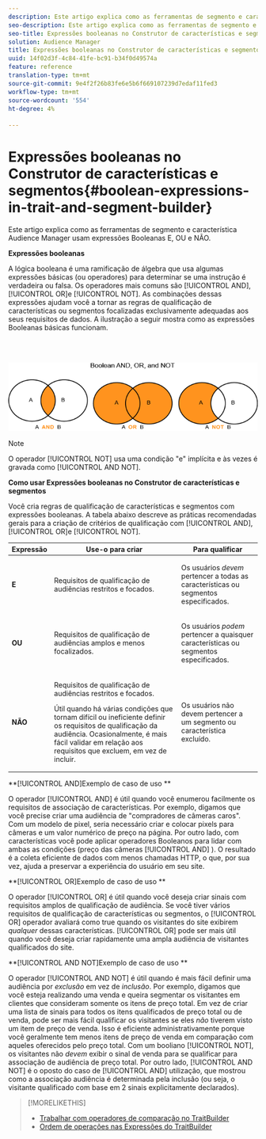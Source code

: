 ```yaml
---
description: Este artigo explica como as ferramentas de segmento e característica Audience Manager usam expressões Booleanas E, OU e NÃO.
seo-description: Este artigo explica como as ferramentas de segmento e característica Audience Manager usam expressões Booleanas E, OU e NÃO.
seo-title: Expressões booleanas no Construtor de características e segmentos
solution: Audience Manager
title: Expressões booleanas no Construtor de características e segmentos
uuid: 14f02d3f-4c84-41fe-bc91-b34f0d49574a
feature: reference
translation-type: tm+mt
source-git-commit: 9e4f2f26b83fe6e5b6f669107239d7edaf11fed3
workflow-type: tm+mt
source-wordcount: '554'
ht-degree: 4%

---
```



# Expressões booleanas no Construtor de características e segmentos{#boolean-expressions-in-trait-and-segment-builder}

Este artigo explica como as ferramentas de segmento e característica Audience Manager usam expressões Booleanas E, OU e NÃO.

<!-- 

c_tb_boolean.xml

 -->

**Expressões booleanas**

A lógica booleana é uma ramificação de álgebra que usa algumas expressões básicas (ou operadores) para determinar se uma instrução é verdadeira ou falsa. Os operadores mais comuns são [!UICONTROL AND], [!UICONTROL OR]e [!UICONTROL NOT]. As combinações dessas expressões ajudam você a tornar as regras de qualificação de características ou segmentos focalizadas exclusivamente adequadas aos seus requisitos de dados. A ilustração a seguir mostra como as expressões Booleanas básicas funcionam.

<br> 

![](assets/BooleanOverview_small.png)

>[!NOTE]
>
>O operador [!UICONTROL NOT] usa uma condição &quot;e&quot; implícita e às vezes é gravada como [!UICONTROL AND NOT].

**Como usar Expressões booleanas no Construtor de características e segmentos**

Você cria regras de qualificação de características e segmentos com expressões booleanas. A tabela abaixo descreve as práticas recomendadas gerais para a criação de critérios de qualificação com [!UICONTROL AND], [!UICONTROL OR]e [!UICONTROL NOT].

<table id="table_C762872C98F54C4A86A2F1C840A86657"> 
 <thead> 
  <tr> 
   <th colname="col1" class="entry"> Expressão </th> 
   <th colname="col2" class="entry"> Use-o para criar </th> 
   <th colname="col3" class="entry"> Para qualificar </th> 
  </tr>
 </thead>
 <tbody> 
  <tr> 
   <td colname="col1"> <p><b><span class="wintitle"> E</span></b> </p> </td> 
   <td colname="col2"> <p>Requisitos de qualificação de audiências restritos e focados. </p> </td> 
   <td colname="col3"> <p>Os usuários <i>devem</i> pertencer a todas as características ou segmentos especificados. </p> </td> 
  </tr> 
  <tr> 
   <td colname="col1"> <p><b><span class="wintitle"> OU</span></b> </p> </td> 
   <td colname="col2"> <p>Requisitos de qualificação de audiências amplos e menos focalizados. </p> </td> 
   <td colname="col3"> <p>Os usuários <i>podem</i> pertencer a quaisquer características ou segmentos especificados. </p> </td> 
  </tr> 
  <tr> 
   <td colname="col1"> <p><b><span class="wintitle"> NÃO</span></b> </p> </td> 
   <td colname="col2"> <p>Requisitos de qualificação de audiências restritos e focados. </p> <p>Útil quando há várias condições que tornam difícil ou ineficiente definir os requisitos de qualificação da audiência. Ocasionalmente, é mais fácil validar em relação aos requisitos que excluem, em vez de incluir. </p> </td> 
   <td colname="col3"> <p>Os usuários não <i></i> devem pertencer a um segmento ou característica excluído. </p> </td> 
  </tr> 
 </tbody> 
</table>

**[!UICONTROL AND]Exemplo de caso de uso **

O operador [!UICONTROL AND] é útil quando você enumerou facilmente os requisitos de associação de características. Por exemplo, digamos que você precise criar uma audiência de &quot;compradores de câmeras caros&quot;. Com um modelo de pixel, seria necessário criar e colocar pixels para câmeras e um valor numérico de preço na página. Por outro lado, com características você pode aplicar operadores Booleanos para lidar com ambas as condições (preço das câmeras [!UICONTROL AND] ). O resultado é a coleta eficiente de dados com menos chamadas HTTP, o que, por sua vez, ajuda a preservar a experiência do usuário em seu site.

**[!UICONTROL OR]Exemplo de caso de uso **

O operador [!UICONTROL OR] é útil quando você deseja criar sinais com requisitos amplos de qualificação de audiência. Se você tiver vários requisitos de qualificação de características ou segmentos, o [!UICONTROL OR] operador avaliará como true quando os visitantes do site exibirem *qualquer* dessas características. [!UICONTROL OR] pode ser mais útil quando você deseja criar rapidamente uma ampla audiência de visitantes qualificados do site.

**[!UICONTROL AND NOT]Exemplo de caso de uso **

O operador [!UICONTROL AND NOT] é útil quando é mais fácil definir uma audiência por *exclusão* em vez de *inclusão*. Por exemplo, digamos que você esteja realizando uma venda e queira segmentar os visitantes em clientes que consideram somente os itens de preço total. Em vez de criar uma lista de sinais para todos os itens qualificados de preço total ou de venda, pode ser mais fácil qualificar os visitantes se eles *não* tiverem visto um item de preço de venda. Isso é eficiente administrativamente porque você geralmente tem menos itens de preço de venda em comparação com aqueles oferecidos pelo preço total. Com um booliano [!UICONTROL NOT], os visitantes não *devem* exibir o sinal de venda para se qualificar para associação de audiência de preço total. Por outro lado, [!UICONTROL AND NOT] é o oposto do caso de [!UICONTROL AND] utilização, que mostrou como a associação audiência é determinada pela inclusão (ou seja, o visitante qualificado com base em 2 sinais explicitamente declarados).

>[!MORELIKETHIS]
>
>* [Trabalhar com operadores de comparação no TraitBuilder](../features/traits/trait-comparison-operators.md)
>* [Ordem de operações nas Expressões do TraitBuilder](../features/traits/trait-operator-precedence.md)

